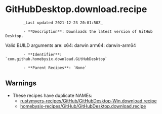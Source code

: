 # GitHubDesktop.download.recipe

            _Last updated 2021-12-23 20:01:50Z_

            - **Description**: Downloads the latest version of GitHub Desktop.
Valid BUILD arguments are:
		x64: darwin
		arm64: darwin-arm64


            - **Identifier**: `com.github.homebysix.download.GitHubDesktop`

            - **Parent Recipes**: `None`


## Warnings

- These recipes have duplicate NAMEs:
    - [rustymyers-recipes/GitHub/GitHubDesktop-Win.download.recipe](/autopkg-dupe-tracker/rustymyers-recipes/GitHub/GitHubDesktop-Win.download.recipe)
    - [homebysix-recipes/GitHub/GitHubDesktop.download.recipe](/autopkg-dupe-tracker/homebysix-recipes/GitHub/GitHubDesktop.download.recipe)